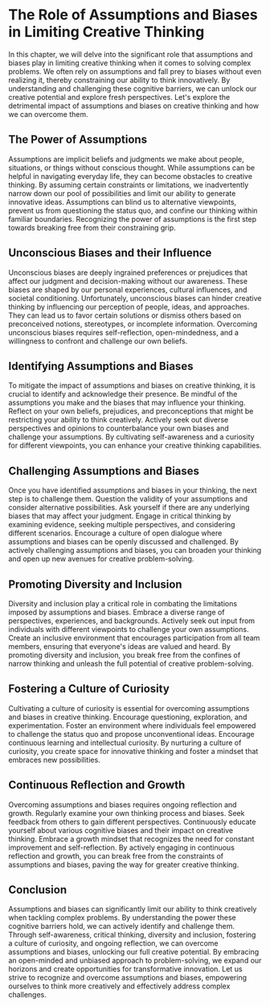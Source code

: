 # The Role of Assumptions and Biases in Limiting Creative Thinking

In this chapter, we will delve into the significant role that assumptions and biases play in limiting creative thinking when it comes to solving complex problems. We often rely on assumptions and fall prey to biases without even realizing it, thereby constraining our ability to think innovatively. By understanding and challenging these cognitive barriers, we can unlock our creative potential and explore fresh perspectives. Let's explore the detrimental impact of assumptions and biases on creative thinking and how we can overcome them.

## The Power of Assumptions

Assumptions are implicit beliefs and judgments we make about people, situations, or things without conscious thought. While assumptions can be helpful in navigating everyday life, they can become obstacles to creative thinking. By assuming certain constraints or limitations, we inadvertently narrow down our pool of possibilities and limit our ability to generate innovative ideas. Assumptions can blind us to alternative viewpoints, prevent us from questioning the status quo, and confine our thinking within familiar boundaries. Recognizing the power of assumptions is the first step towards breaking free from their constraining grip.

## Unconscious Biases and their Influence

Unconscious biases are deeply ingrained preferences or prejudices that affect our judgment and decision-making without our awareness. These biases are shaped by our personal experiences, cultural influences, and societal conditioning. Unfortunately, unconscious biases can hinder creative thinking by influencing our perception of people, ideas, and approaches. They can lead us to favor certain solutions or dismiss others based on preconceived notions, stereotypes, or incomplete information. Overcoming unconscious biases requires self-reflection, open-mindedness, and a willingness to confront and challenge our own beliefs.

## Identifying Assumptions and Biases

To mitigate the impact of assumptions and biases on creative thinking, it is crucial to identify and acknowledge their presence. Be mindful of the assumptions you make and the biases that may influence your thinking. Reflect on your own beliefs, prejudices, and preconceptions that might be restricting your ability to think creatively. Actively seek out diverse perspectives and opinions to counterbalance your own biases and challenge your assumptions. By cultivating self-awareness and a curiosity for different viewpoints, you can enhance your creative thinking capabilities.

## Challenging Assumptions and Biases

Once you have identified assumptions and biases in your thinking, the next step is to challenge them. Question the validity of your assumptions and consider alternative possibilities. Ask yourself if there are any underlying biases that may affect your judgment. Engage in critical thinking by examining evidence, seeking multiple perspectives, and considering different scenarios. Encourage a culture of open dialogue where assumptions and biases can be openly discussed and challenged. By actively challenging assumptions and biases, you can broaden your thinking and open up new avenues for creative problem-solving.

## Promoting Diversity and Inclusion

Diversity and inclusion play a critical role in combating the limitations imposed by assumptions and biases. Embrace a diverse range of perspectives, experiences, and backgrounds. Actively seek out input from individuals with different viewpoints to challenge your own assumptions. Create an inclusive environment that encourages participation from all team members, ensuring that everyone's ideas are valued and heard. By promoting diversity and inclusion, you break free from the confines of narrow thinking and unleash the full potential of creative problem-solving.

## Fostering a Culture of Curiosity

Cultivating a culture of curiosity is essential for overcoming assumptions and biases in creative thinking. Encourage questioning, exploration, and experimentation. Foster an environment where individuals feel empowered to challenge the status quo and propose unconventional ideas. Encourage continuous learning and intellectual curiosity. By nurturing a culture of curiosity, you create space for innovative thinking and foster a mindset that embraces new possibilities.

## Continuous Reflection and Growth

Overcoming assumptions and biases requires ongoing reflection and growth. Regularly examine your own thinking process and biases. Seek feedback from others to gain different perspectives. Continuously educate yourself about various cognitive biases and their impact on creative thinking. Embrace a growth mindset that recognizes the need for constant improvement and self-reflection. By actively engaging in continuous reflection and growth, you can break free from the constraints of assumptions and biases, paving the way for greater creative thinking.

## Conclusion

Assumptions and biases can significantly limit our ability to think creatively when tackling complex problems. By understanding the power these cognitive barriers hold, we can actively identify and challenge them. Through self-awareness, critical thinking, diversity and inclusion, fostering a culture of curiosity, and ongoing reflection, we can overcome assumptions and biases, unlocking our full creative potential. By embracing an open-minded and unbiased approach to problem-solving, we expand our horizons and create opportunities for transformative innovation. Let us strive to recognize and overcome assumptions and biases, empowering ourselves to think more creatively and effectively address complex challenges.
